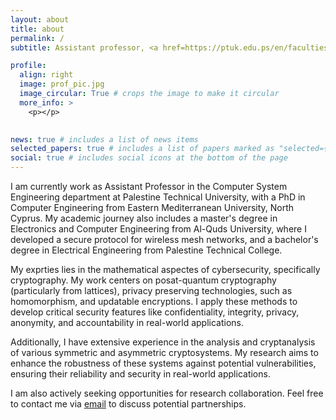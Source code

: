 ```yaml
---
layout: about
title: about
permalink: /
subtitle: Assistant professor, <a href=https://ptuk.edu.ps/en/faculties/department.php?name=computer-systems-engineering>Computer System Engineering Department. PTUK</a>. 

profile:
  align: right
  image: prof_pic.jpg
  image_circular: True # crops the image to make it circular
  more_info: >
    <p></p>
    

news: true # includes a list of news items
selected_papers: true # includes a list of papers marked as "selected={true}"
social: true # includes social icons at the bottom of the page
---
```


I am currently work as Assistant Professor in the Computer System Engineering department at Palestine Technical University, with a PhD in Computer Engineering from Eastern Mediterranean University, North Cyprus. My academic journey also includes a master's degree in Electronics and Computer Engineering from Al-Quds University, where I developed a secure protocol for wireless mesh networks, and a bachelor's degree in Electrical Engineering from Palestine Technical College.

My exprties lies in the mathematical aspectes of cybersecurity, specifically cryptography. My work centers on posat-quantum cryptography (particularly from lattices), privacy preserving technologies, such as homomorphism, and updatable encryptions. I apply these methods to develop critical security features like confidentiality, integrity, privacy, anonymity, and accountability in real-world applications. 

Additionally, I have extensive experience in the analysis and cryptanalysis of various symmetric and asymmetric cryptosystems. My research aims to enhance the robustness of these systems against potential vulnerabilities, ensuring their reliability and security in real-world applications.

I am also actively seeking opportunities for research collaboration. Feel free to contact me via [email](mailto:a.melhem@ptuk.edu.ps) to discuss potential partnerships. 

